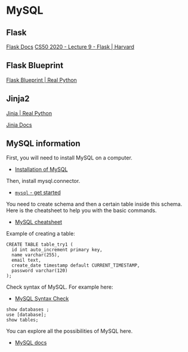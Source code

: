 # MySQL

## Flask

[Flask Docs](https://flask.palletsprojects.com/en/2.0.x/)
[CS50 2020 - Lecture 9 - Flask | Harvard](https://www.youtube.com/watch?v=x_c8pTW8ZUc&ab_channel=CS50)

## Flask Blueprint

[Flask Blueprint | Real Python](https://realpython.com/flask-blueprint/)

## Jinja2

[Jinja | Real Python](https://realpython.com/primer-on-jinja-templating/)

[Jinja Docs](https://jinja.palletsprojects.com/en/3.0.x/)

## MySQL information

First, you will need to install MySQL on a computer.
- [Installation of MySQL](https://medium.com/365datascience/installing-mysql-and-getting-acquainted-with-the-interface-cf0f98e599f2)

Then, install mysql.connector.
- [`mysql` - get started](https://www.w3schools.com/python/python_mysql_getstarted.asp)

You need to create schema and then a certain table inside this schema.
Here is the cheatsheet to help you with the basic commands.
- [MySQL cheatsheet](https://gist.github.com/hofmannsven/9164408)

Example of creating a table:

```mysql
CREATE TABLE table_try1 (
  id int auto_increment primary key,
  name varchar(255),
  email text,
  create_date timestamp default CURRENT_TIMESTAMP,
  password varchar(120)
);
```
Check syntax of MySQL. For example here:
- [MySQL Syntax Check](https://www.piliapp.com/mysql-syntax-check/)

```mysql
show databases ;
use [database];
show tables;
```

You can explore all the possibilities of MySQL here.
- [MySQL docs](https://dev.mysql.com/doc/connector-python/en/)
